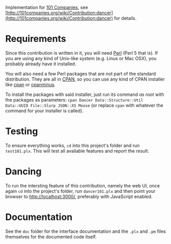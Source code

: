 Implementation for [101 Companies](http://101companies.org/), see
[http://101companies.org/wiki/Contribution:dancer](http://101companies.org/wiki/Contribution:dancer) for details.

# Requirements

Since this contribution is written in it, you will need [Perl](http://www.perl.org/)
(Perl 5 that is). If you are using any kind of Unix-like system (e.g. Linux or Mac OSX),
you probably already have it installed.

You will also need a few Perl packages that are not part of the standard distribution.
They are all in [CPAN](http://www.cpan.org/), so you can use any kind of CPAN installer
like [cpan](http://search.cpan.org/dist/CPAN/lib/CPAN.pm) or
[cpanminus](http://search.cpan.org/dist/App-cpanminus/lib/App/cpanminus.pm).

To install the packages with said installer, just run its command _as root_ with the
packages as parameters:
`cpan Dancer Data::Structure::Util Data::UUID File::Slurp JSON::XS Moose` (or replace
`cpan` with whatever the command for your installer is called).

# Testing

To ensure everything works, `cd` into this project's folder and run `test101.plx`.
This will test all available features and report the result.

# Dancing

To run the intersting feature of this contribution, namely the web UI, once again `cd`
into the project's folder, run `dancer101.plx` and then point your browser to
[http://localhost:3000/](http://localhost:3000/), preferably with JavaScript enabled.

# Documentation

See the `doc` folder for the interface documentation and the `.plx` and `.pm` files
themselves for the documented code itself.
